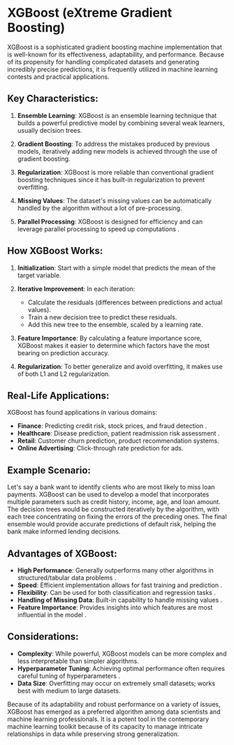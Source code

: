 # XGBoost (eXtreme Gradient Boosting)

XGBoost is a sophisticated gradient boosting machine implementation that is well-known for its effectiveness, adaptability, and performance. Because of its propensity for handling complicated datasets and generating incredibly precise predictions, it is frequently utilized in machine learning contests and practical applications.


## Key Characteristics:

1. **Ensemble Learning**: XGBoost is an ensemble learning technique that builds a powerful predictive model by combining several weak learners, usually decision trees.

2. **Gradient Boosting**: To address the mistakes produced by previous models, iteratively adding new models is achieved through the use of gradient boosting.

3. **Regularization**: XGBoost is more reliable than conventional gradient boosting techniques since it has built-in regularization to prevent overfitting.

4. **Missing Values**: The dataset's missing values can be automatically handled by the algorithm without a lot of pre-processing.


 5. **Parallel Processing**: XGBoost is designed for efficiency and can leverage parallel processing to speed up computations .

## How XGBoost Works:

1. **Initialization**: Start with a simple model that predicts the mean of the target variable.

2. **Iterative Improvement**: In each iteration:
   - Calculate the residuals (differences between predictions and actual values).
   - Train a new decision tree to predict these residuals.
   - Add this new tree to the ensemble, scaled by a learning rate.

3. **Feature Importance**: By calculating a feature importance score, XGBoost makes it easier to determine which factors have the most bearing on prediction accuracy.

4. **Regularization**: To better generalize and avoid overfitting, it makes use of both L1 and L2 regularization.



## Real-Life Applications:

XGBoost has found applications in various domains:

- **Finance**: Predicting credit risk, stock prices, and fraud detection .
- **Healthcare**: Disease prediction, patient readmission risk assessment .
- **Retail**: Customer churn prediction, product recommendation systems.
- **Online Advertising**: Click-through rate prediction for ads.

## Example Scenario:

Let's say a bank want to identify clients who are most likely to miss loan payments. XGBoost can be used to develop a model that incorporates multiple parameters such as credit history, income, age, and loan amount. The decision trees would be constructed iteratively by the algorithm, with each tree concentrating on fixing the errors of the preceding ones.
 The final ensemble would provide accurate predictions of default risk, helping the bank make informed lending decisions.

## Advantages of XGBoost:

- **High Performance**: Generally outperforms many other algorithms in structured/tabular data problems .
- **Speed**: Efficient implementation allows for fast training and prediction .
- **Flexibility**: Can be used for both classification and regression tasks .
- **Handling of Missing Data**: Built-in capability to handle missing values .
- **Feature Importance**: Provides insights into which features are most influential in the model .

## Considerations:

- **Complexity**: While powerful, XGBoost models can be more complex and less interpretable than simpler algorithms.
- **Hyperparameter Tuning**: Achieving optimal performance often requires careful tuning of hyperparameters .
- **Data Size**: Overfitting may occur on extremely small datasets; works best with medium to large datasets.

Because of its adaptability and robust performance on a variety of issues, XGBoost has emerged as a preferred algorithm among data scientists and machine learning professionals. It is a potent tool in the contemporary machine learning toolkit because of its capacity to manage intricate relationships in data while preserving strong generalization.




